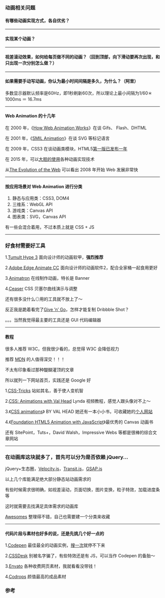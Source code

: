 

### 动画相关问题

#### 有哪些动画实现方式，各自优劣？



---

#### 实现某个动画？

---

#### 视差滚动效果，如何给每页做不同的动画？（回到顶部，向下滑动要再次出现，和只出现一次分别怎么做？）



---

#### 如果需要手动写动画，你认为最小时间间隔是多久，为什么？（阿里）

 多数显示器默认频率是60Hz，即1秒刷新60次，所以理论上最小间隔为1/60＊1000ms ＝ 16.7ms

---

#### Web Animation 的十几年

在 2000 年，《[How Web Animation Works](http://computer.howstuffworks.com/web-animation.htm)》在谈 Gifs、 Flash、DHTML

在 2001 年，《[SMIL Animation](http://www.w3.org/TR/smil-animation/)》在谈 SVG 等标记语言

在 2009 年，CSS3 在谈动画类模块，HTML5[第一版已发布一年](https://www.pinterest.com/pin/425590233517909178/)

在 2015 年，可以[大胆的使用](http://caniuse.com/)各种动画实现技术

从[The Evolution of the Web](http://www.evolutionoftheweb.com/) 可以看出 2008 年开始 Web 发展非常快

---

#### 按应用场景对 Web Animation 进行分类

1. 静态与应用类：CSS3, DOM4
2. 三维系：WebGL API
3. 游戏类：Canvas API
4. 图表类：SVG，Canvas API

有一些会混合着用，不过本质上就是 CSS + JS

---

### 好食材需要好工具

1.[Tumult Hype 3](http://tumult.com/hype) 面向设计师的动画软甲，**强烈推荐**

2.[Adobe Edge Animate CC](https://www.adobe.com/products/edge-animate.html) 面向设计师的动画软件2，配合全家桶一起食用更好

3.[Animatron](https://www.animatron.com/) 在线制作动画，特长是 Banner

4.[Ceaser](http://matthewlein.com/ceaser/) CSS 贝塞尔曲线演示与调整

还有很多没什么◎用的工具就不放上了～

反正我是跪着看完了[Give ’n’ Go](http://give-n-go.co/)，怎样才能复制 Dribbble Shot？

。。。当然我觉得最主要的工具还是 GUI 代码编辑器

---

#### 教程

很多人推荐 W3C，但我很少看的，总觉得  W3C 会降低视力

推荐 [MDN](https://developer.mozilla.org/en-US/docs/Web/CSS) 的人值得深交！！！

不太有印象看过那种醍醐灌顶的文章

所以就列一下网站首页，实践还是 Google 好

1.[CSS-Tricks](https://css-tricks.com/) 站如其名，善于使人变机智

2.[CSS: Animations with Val Head](http://www.lynda.com/CSS-tutorials/CSS-Animations/115434-2.html?utm_medium=ldc-partner&utm_source=SSPRC&utm_content=524&utm_campaign=CD14926&bid=524&aid=CD14926&opt=) Lynda 视频教程，感觉人跟头像对不上～

3.《[CSS animations](http://www.fivesimplesteps.com/products/css-animations)》 BY VAL HEAD 她还有一本小小书，可收藏她的[个人网站](http://valhead.com/)

4.《[Foundation HTML5 Animation with JavaScript](http://lamberta.github.io/html5-animation)》最优秀的 Canvas 动画书

还有 SitePoint，Tuts+，David Walsh，Impressive Webs 等都是很棒的综合文章网站

---

### 在动画库这块就多了，首先可以分为是否依赖 jQuery...

jQuery+生态圈，[Velocity.js](https://github.com/julianshapiro/velocity)，[Transit.js](https://github.com/rstacruz/jquery.transit/)，[GSAP.js](https://github.com/greensock/GreenSock-JS/)

以上几个库能满足绝大部分静态站动画需求的

有些时候需求很明确，如视差滚动，页面切换，图片变换，粒子特效，加载进度条等

这时就需要去找满足具体需求的动画库

[Awesomes](http://awesomes.cn/repos/Dom/animation) 整理得不错，自己也需要建一个分类来收藏

---

#### 代码片段与素材也好多的说，还是先挑几个好一点的

1.[Codepen](http://codepen.io/) 最佳最全的动画实例，[搜一次](http://codepen.io/search/pens?q=Doge&limit=all&type=type-pens)就停不下来

2.[CSSDesk](http://cssdeck.com/) 别被名字骗了，有些特效还是有 JS，可以当作 Codepen 的备胎～

3.[Envato](http://market.envato.com/) 各种收费网页素材，我就看看没带钱！

4.[Codrops](http://tympanus.net/codrops/) 颜值最高的成品素材



### 参考

[^1]: [Node.js面试问题及答案](https://sunebear.gitbooks.io/frontend-developer-interview-questions-and-answers/content/animation.html)
[^2]: https://sunebear.gitbooks.io/frontend-developer-interview-questions-and-answers/animation.html

